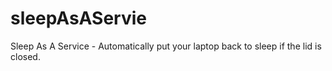 # sleepAsAServie
Sleep As A Service - Automatically put your laptop back to sleep if the lid is closed.
